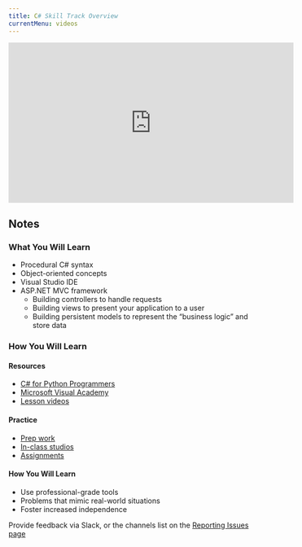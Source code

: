 ```yaml
---
title: C# Skill Track Overview
currentMenu: videos
---
```


<div class="youtube-wrapper"><iframe width="560" height="315" src="https://www.youtube.com/embed/Ko05UXqFXb8" frameborder="0" allowfullscreen></iframe></div>

## Notes

### What You Will Learn

- Procedural C# syntax
- Object-oriented concepts
- Visual Studio IDE
- ASP.NET MVC framework
    - Building controllers to handle requests
    - Building views to present your application to a user
    - Building persistent models to represent the “business logic” and store data

### How You Will Learn

#### Resources
- [C# for Python Programmers](../../csharp4python/)
- [Microsoft Visual Academy](https://mva.microsoft.com/en-us/training-courses/c-fundamentals-for-absolute-beginners-16169?l=Lvld4EQIC_2706218949)
- [Lesson videos](../)

#### Practice

- [Prep work](../../classes/)
- [In-class studios](../../studios/)
- [Assignments](../../assignments/)

#### How You Will Learn

- Use professional-grade tools
- Problems that mimic real-world situations
- Foster increased independence

Provide feedback via Slack, or the channels list on the [Reporting Issues page](../../issues/)
